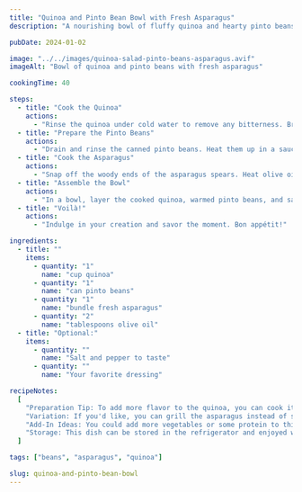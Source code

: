 ```yaml
---
title: "Quinoa and Pinto Bean Bowl with Fresh Asparagus"
description: "A nourishing bowl of fluffy quinoa and hearty pinto beans served with fresh, crisp asparagus — a wholesome and balanced meal perfect for any time of the day."

pubDate: 2024-01-02

image: "../../images/quinoa-salad-pinto-beans-asparagus.avif"
imageAlt: "Bowl of quinoa and pinto beans with fresh asparagus"

cookingTime: 40

steps:
  - title: "Cook the Quinoa"
    actions:
      - "Rinse the quinoa under cold water to remove any bitterness. Bring 2 cups of water and a pinch of salt to a boil in a saucepan. Add the quinoa, reduce heat to low, cover, and cook for 15-20 minutes until quinoa is fluffy and water is absorbed."
  - title: "Prepare the Pinto Beans"
    actions:
      - "Drain and rinse the canned pinto beans. Heat them up in a saucepan over medium-low heat or in a microwave-safe bowl in the microwave."
  - title: "Cook the Asparagus"
    actions:
      - "Snap off the woody ends of the asparagus spears. Heat olive oil in a pan over medium heat. Add the asparagus and cook for about 5 minutes until tender and still crisp, turning occasionally."
  - title: "Assemble the Bowl"
    actions:
      - "In a bowl, layer the cooked quinoa, warmed pinto beans, and sautéed asparagus. Drizzle with additional olive oil, or your dressing of choice, and season with salt and pepper to taste."
  - title: "Voilà!"
    actions:
      - "Indulge in your creation and savor the moment. Bon appétit!"    

ingredients:
  - title: ""
    items:
      - quantity: "1"
        name: "cup quinoa"
      - quantity: "1"
        name: "can pinto beans"
      - quantity: "1"
        name: "bundle fresh asparagus"
      - quantity: "2"
        name: "tablespoons olive oil"
  - title: "Optional:"
    items:
      - quantity: ""
        name: "Salt and pepper to taste"
      - quantity: ""
        name: "Your favorite dressing"

recipeNotes:
  [
    "Preparation Tip: To add more flavor to the quinoa, you can cook it in vegetable or chicken broth instead of water.",
    "Variation: If you'd like, you can grill the asparagus instead of sautéing it for a different flavor. You could also roast it in the oven at 400F (200C) for 12-15 minutes.",
    "Add-In Ideas: You could add more vegetables or some protein to this dish if you want. Grilled chicken, tofu, or even some boiled eggs would work well. If you're adding more vegetables, consider bell peppers, corn, or broccoli.",
    "Storage: This dish can be stored in the refrigerator and enjoyed within 3-4 days. To reheat, place in the microwave or warm in a pan over medium heat.",
  ]

tags: ["beans", "asparagus", "quinoa"]

slug: quinoa-and-pinto-bean-bowl
---
```

